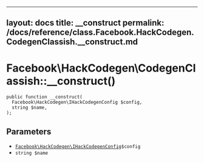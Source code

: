
***

layout: docs
title: __construct
permalink: /docs/reference/class.Facebook.HackCodegen.CodegenClassish.__construct.md
---







# Facebook\\HackCodegen\\CodegenClassish::__construct()




``` Hack
public function __construct(
  Facebook\HackCodegen\IHackCodegenConfig $config,
  string $name,
);
```




## Parameters




+ [` Facebook\HackCodegen\IHackCodegenConfig `](<interface.Facebook.HackCodegen.IHackCodegenConfig.md>)`` $config ``
+ ` string $name `